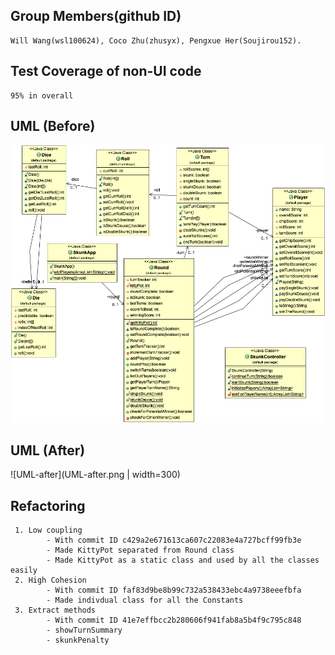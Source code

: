 ## Group Members(github ID)
    Will Wang(wsl100624), Coco Zhu(zhusyx), Pengxue Her(Soujirou152).

## Test Coverage of non-UI code 
    95% in overall 

## UML (Before)
   ![UML-before](SkunkAppUML.png)

## UML (After)   
   ![UML-after](UML-after.png | width=300)

## Refactoring
     1. Low coupling 
            - With commit ID c429a2e671613ca607c22083e4a727bcff99fb3e
            - Made KittyPot separated from Round class
            - Made KittyPot as a static class and used by all the classes easily
     2. High Cohesion
            - With commit ID faf83d9be8b99c732a538433ebc4a9738eeefbfa
            - Made indivdual class for all the Constants
     3. Extract methods
            - With commit ID 41e7effbcc2b280606f941fab8a5b4f9c795c848
            - showTurnSummary
            - skunkPenalty
